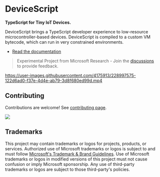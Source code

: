 # DeviceScript

**TypeScript for Tiny IoT Devices.**

DeviceScript brings a TypeScript developer experience to low-resource microcontroller-based devices.
DeviceScript is compiled to a custom VM bytecode, which can run in very constrained
environments.

-   [Read the documentation](https://microsoft.github.io/devicescript)

> Experimental Project from Microsoft Research - Join the <a href="https://github.com/microsoft/devicescript/discussions">discussions</a> to provide feedback.

https://user-images.githubusercontent.com/4175913/228997575-122d6ad0-f37e-4d4e-ab79-3d8f680ed99d.mp4

## Contributing

Contributions are welcome! See [contributing page](./CONTRIBUTING.md).

<a href="https://github.com/microsoft/devicescript/graphs/contributors">
  <img src="https://contrib.rocks/image?repo=microsoft/devicescript" />
</a>

## Trademarks

This project may contain trademarks or logos for projects, products, or services. Authorized use of Microsoft
trademarks or logos is subject to and must follow
[Microsoft's Trademark & Brand Guidelines](https://www.microsoft.com/en-us/legal/intellectualproperty/trademarks/usage/general).
Use of Microsoft trademarks or logos in modified versions of this project must not cause confusion or imply Microsoft sponsorship.
Any use of third-party trademarks or logos are subject to those third-party's policies.
